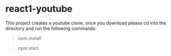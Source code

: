 # react1-youtube
This project creates a youtube clone, once you download please cd into the directory and run the following commands:

> npm install

> npm start

